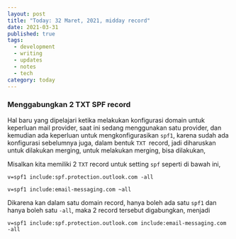 ```yaml
---
layout: post
title: "Today: 32 Maret, 2021, midday record"
date: 2021-03-31
published: true
tags:
  - development
  - writing
  - updates
  - notes
  - tech
category: today
---
```


### Menggabungkan 2 TXT SPF record

Hal baru yang dipelajari ketika melakukan konfigurasi domain untuk keperluan mail provider, saat ini sedang menggunakan satu provider, dan kemudian ada keperluan untuk mengkonfigurasikan `spf1`, karena sudah ada konfigurasi sebelumnya juga, dalam bentuk `TXT `record, jadi diharuskan untuk dilakukan merging, untuk melakukan merging, bisa dilakukan,

Misalkan kita memiliki 2 `TXT` record untuk setting `spf` seperti di bawah ini, 

`v=spf1 include:spf.protection.outlook.com -all`

`v=spf1 include:email-messaging.com ~all`

Dikarena kan dalam satu domain record, hanya boleh ada satu `spf1` dan hanya boleh satu `-all`, maka 2 record tersebut digabungkan, menjadi

`v=spf1 include:spf.protection.outlook.com include:email-messaging.com -all`


